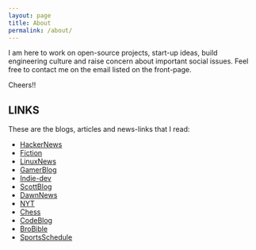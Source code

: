 ```yaml
---
layout: page
title: About
permalink: /about/
---
```


I am here to work on open-source projects, start-up ideas, build engineering culture and raise concern about important social issues. Feel free to contact me on the email listed on the front-page.

Cheers!!

## LINKS

These are the blogs, articles and news-links that I read:

- [HackerNews](https://news.ycombinator.com/)
- [Fiction](https://raphaeljeanpierreblog.wordpress.com/?ref=spelling)
- [LinuxNews](https://lwn.net/)
- [GamerBlog](https://www.erasmatazz.com)
- [Indie-dev](https://blog.gingerbeardman.com/)
- [ScottBlog](https://scottaaronson.blog/)
- [DawnNews](https://www.dawn.com/)
- [NYT](https://www.nytimes.com/)
- [Chess](https://vole.wtf/kilobytes-gambit/)
- [CodeBlog](https://mbuffett.com/posts)
- [BroBible](https://www.artofmanliness.com/)
- [SportsSchedule](https://www.foxsports.com/scores)